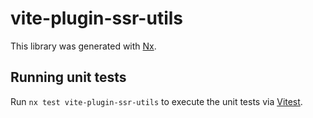 # vite-plugin-ssr-utils

This library was generated with [Nx](https://nx.dev).

## Running unit tests

Run `nx test vite-plugin-ssr-utils` to execute the unit tests via [Vitest](https://vitest.dev/).
